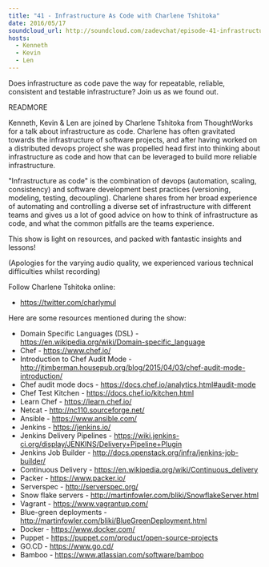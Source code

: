 ```yaml
---
title: "41 - Infrastructure As Code with Charlene Tshitoka"
date: 2016/05/17
soundcloud_url: http://soundcloud.com/zadevchat/episode-41-infrastructure-as-code-with-charlene-tshitoka
hosts:
  - Kenneth
  - Kevin
  - Len
---
```


Does infrastructure as code pave the way for repeatable, reliable, consistent and testable infrastructure? Join us as we found out.

READMORE

Kenneth, Kevin & Len are joined by Charlene Tshitoka from ThoughtWorks for a talk about infrastructure as code. Charlene has often gravitated towards the infrastructure of software projects, and after having worked on a distributed devops project she was propelled head first into thinking about infrastructure as code and how that can be leveraged to build more reliable infrastructure.

"Infrastructure as code" is the combination of devops (automation, scaling, consistency) and software development best practices (versioning, modeling, testing, decoupling). Charlene shares from her broad experience of automating and controlling a diverse set of infrastructure with different teams and gives us a lot of good advice on how to think of infrastructure as code, and what the common pitfalls are the teams experience.

This show is light on resources, and packed with fantastic insights and lessons!

(Apologies for the varying audio quality, we experienced various technical difficulties whilst recording)

Follow Charlene Tshitoka online:
- https://twitter.com/charlymul

Here are some resources mentioned during the show:

* Domain Specific Languages (DSL) - https://en.wikipedia.org/wiki/Domain-specific_language
* Chef - https://www.chef.io/
* Introduction to Chef Audit Mode - http://jtimberman.housepub.org/blog/2015/04/03/chef-audit-mode-introduction/
* Chef audit mode docs - https://docs.chef.io/analytics.html#audit-mode
* Chef Test Kitchen - https://docs.chef.io/kitchen.html
* Learn Chef - https://learn.chef.io/
* Netcat - http://nc110.sourceforge.net/
* Ansible - https://www.ansible.com/
* Jenkins - https://jenkins.io/
* Jenkins Delivery Pipelines - https://wiki.jenkins-ci.org/display/JENKINS/Delivery+Pipeline+Plugin
* Jenkins Job Builder - http://docs.openstack.org/infra/jenkins-job-builder/
* Continuous Delivery - https://en.wikipedia.org/wiki/Continuous_delivery
* Packer - https://www.packer.io/
* Serverspec - http://serverspec.org/
* Snow flake servers - http://martinfowler.com/bliki/SnowflakeServer.html
* Vagrant - https://www.vagrantup.com/
* Blue-green deployments - http://martinfowler.com/bliki/BlueGreenDeployment.html
* Docker - https://www.docker.com/
* Puppet - https://puppet.com/product/open-source-projects
* GO.CD - https://www.go.cd/
* Bamboo - https://www.atlassian.com/software/bamboo

